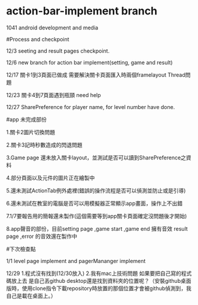 # action-bar-implement branch 
1041 android development and media 


#Process and checkpoint

12/3 seeting and result pages checkpoint.

12/6 new branch for action bar implement(setting, game and result)

12/17 關卡1到3頁面已做成 需要解決關卡頁面匯入時兩個framelayout Thread問題

12/23 關卡4到7頁面遇到瓶頸 need help

12/27 SharePreference for player name, for level number have done.

#app 未完成部份

1.關卡2圖片切換問題

2.關卡3記時秒數造成的閃退問題

3.Game page 還未放入關卡layout，並測試是否可以讀到SharePreference之資料

4.部分頁面以及元件的圖片正在繪製中

5.還未測試ActionTab例外處裡(錯誤的操作流程是否可以偵測並防止或是引導)

6.還未測試在教室的電腦是否可以用模擬器正常顯示app畫面，操作上不出錯

7.1/7要報告用的簡報還未製作(這個需要等到app關卡頁面確定沒問題後才開始)

8.app聲音的部份，目前setting page ,game start ,game end 擁有音效 result page ,error 的音效還在製作中


#下次檢查點

1/1 level page implement and pagerMananger implement

12/29
1.程式沒有找到(12/30放入)
2.我有mac上技術問題
  如果要把自己寫的程式碼放上去
  是自己丟github desktop還是找到資料夾的位置呢？（安裝github桌面版時，使用clone指令下載repository時放置的那個位置才會被github偵測到，我自己是載在桌面上。）
